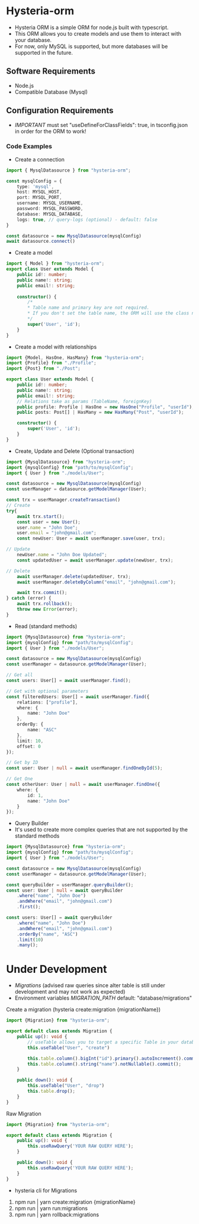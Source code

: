 # Hysteria-orm

- Hysteria ORM is a simple ORM for node.js built with typescript.
- This ORM allows you to create models and use them to interact with your database.
- For now, only MySQL is supported, but more databases will be supported in the future.

## Software Requirements

- Node.js
- Compatible Database (Mysql)

## Configuration Requirements

- *IMPORTANT* must set "useDefineForClassFields": true, in tsconfig.json in order for the ORM to work!

### Code Examples

- Create a connection

```typescript
import { MysqlDatasource } from "hysteria-orm";

const mysqlConfig = {
    type: 'mysql',
    host: MYSQL_HOST,
    port: MYSQL_PORT,
    username: MYSQL_USERNAME,
    password: MYSQL_PASSWORD,
    database: MYSQL_DATABASE,
    logs: true, // query-logs (optional) - default: false
}

const datasource = new MysqlDatasource(mysqlConfig)
await datasource.connect()
```

- Create a model

```typescript
import { Model } from "hysteria-orm";
export class User extends Model {
    public id!: number;
    public name!: string;
    public email!: string;
    
    constructor() {
        /*
        * Table name and primary key are not required.
        * If you don't set the table name, the ORM will use the class name for the table name.
        */
        super('User', 'id');
    }
}
```

- Create a model with relationships

```typescript
import {Model, HasOne, HasMany} from "hysteria-orm";
import {Profile} from "./Profile";
import {Post} from "./Post";

export class User extends Model {
    public id!: number;
    public name!: string;
    public email!: string;
    // Relations take as params (TableName, foreignKey)
    public profile: Profile | HasOne = new HasOne("Profile", "userId");
    public posts: Post[] | HasMany = new HasMany("Post", "userId");

    constructor() {
        super('User', 'id');
    }
}
```

- Create, Update and Delete (Optional transaction)

```typescript
import {MysqlDatasource} from "hysteria-orm";
import {mysqlConfig} from "path/to/mysqlConfig";
import { User } from "./models/User";

const datasource = new MysqlDatasource(mysqlConfig)
const userManager = datasource.getModelManager(User);

const trx = userManager.createTransaction()
// Create
try{
    await trx.start();
    const user = new User();
    user.name = "John Doe";
    user.email = "john@gmail.com";
    const newUser: User = await userManager.save(user, trx);

// Update
    newUser.name = "John Doe Updated";
    const updatedUser = await userManager.update(newUser, trx);

// Delete
    await userManager.delete(updatedUser, trx);
    await userManager.deleteByColumn("email", "john@gmail.com");

    await trx.commit();
} catch (error) {
    await trx.rollback();
    throw new Error(error);
}
```

- Read (standard methods)

```typescript
import {MysqlDatasource} from "hysteria-orm";
import {mysqlConfig} from "path/to/mysqlConfig";
import { User } from "./models/User";

const datasource = new MysqlDatasource(mysqlConfig)
const userManager = datasource.getModelManager(User);

// Get all
const users: User[] = await userManager.find();

// Get with optional parameters
const filteredUsers: User[] = await userManager.find({
    relations: ["profile"],
    where: {
        name: "John Doe"
    },
    orderBy: {
        name: "ASC"
    },
    limit: 10,
    offset: 0
});

// Get by ID
const user: User | null = await userManager.findOneById(5);

// Get One
const otherUser: User | null = await userManager.findOne({
    where: {
        id: 1,
        name: "John Doe"
    }
});
```

- Query Builder
- It's used to create more complex queries that are not supported by the standard methods

```typescript
import {MysqlDatasource} from "hysteria-orm";
import {mysqlConfig} from "path/to/mysqlConfig";
import { User } from "./models/User";

const datasource = new MysqlDatasource(mysqlConfig)
const userManager = datasource.getModelManager(User);

const queryBuilder = userManager.queryBuilder();
const user: User | null = await queryBuilder
    .where("name", "John Doe")
    .andWhere("email", "john@gmail.com")
    .first();

const users: User[] = await queryBuilder
    .where("name", "John Doe")
    .andWhere("email", "john@gmail.com")
    .orderBy("name", "ASC")
    .limit(10)
    .many();
```


# Under Development
- *Migrations* (advised raw queries since alter table is still under development and may not work as expected)
- Environment variables *MIGRATION_PATH* default: "database/migrations"

Create a migration (hysteria create:migration {migrationName})

```typescript
import {Migration} from "hysteria-orm";

export default class extends Migration {
    public up(): void {
        // useTable allows you to target a specific Table in your database in order to create, alter or drop
        this.useTable("User", "create")

        this.table.column().bigInt("id").primary().autoIncrement().commit();
        this.table.column().string("name").notNullable().commit();
    }

    public down(): void {
        this.useTable("User", "drop")
        this.table.drop();
    }
}
```

Raw Migration

```typescript
import {Migration} from "hysteria-orm";

export default class extends Migration {
    public up(): void {
        this.useRawQuery('YOUR RAW QUERY HERE');
    }

    public down(): void {
        this.useRawQuery('YOUR RAW QUERY HERE');
    }
}
```

- hysteria cli for Migrations

1) npm run | yarn create:migration {migrationName}
2) npm run | yarn run:migrations
3) npm run | yarn rollback:migrations
